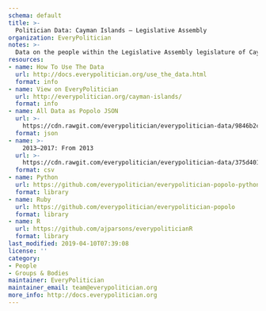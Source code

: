```yaml
---
schema: default
title: >-
  Politician Data: Cayman Islands — Legislative Assembly
organization: EveryPolitician
notes: >-
  Data on the people within the Legislative Assembly legislature of Cayman Islands.
resources:
- name: How To Use The Data
  url: http://docs.everypolitician.org/use_the_data.html
  format: info
- name: View on EveryPolitician
  url: http://everypolitician.org/cayman-islands/
  format: info
- name: All Data as Popolo JSON
  url: >-
    https://cdn.rawgit.com/everypolitician/everypolitician-data/9846b2c66cb2c235b6ca8ec4ce00336f004c3a95/data/Cayman_Islands/Legislative_Assembly/ep-popolo-v1.0.json
  format: json
- name: >-
    2013–2017: From 2013
  url: >-
    https://cdn.rawgit.com/everypolitician/everypolitician-data/375d40187c55afb7022605c5249385734dd5ef79/data/Cayman_Islands/Legislative_Assembly/term-2013.csv
  format: csv
- name: Python
  url: https://github.com/everypolitician/everypolitician-popolo-python
  format: library
- name: Ruby
  url: https://github.com/everypolitician/everypolitician-popolo
  format: library
- name: R
  url: https://github.com/ajparsons/everypoliticianR
  format: library
last_modified: 2019-04-10T07:39:08
license: ''
category:
- People
- Groups & Bodies
maintainer: EveryPolitician
maintainer_email: team@everypolitician.org
more_info: http://docs.everypolitician.org
---
```

